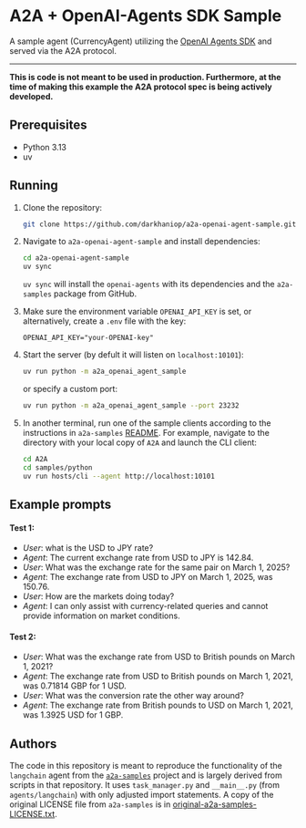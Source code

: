 # A2A + OpenAI-Agents SDK Sample

A sample agent (CurrencyAgent) utilizing the [OpenAI Agents SDK](https://github.com/openai/openai-agents-python) and served via the A2A protocol.

---

**This is code is not meant to be used in production. Furthermore, at the time of making this example the A2A protocol spec is being actively developed.**

## Prerequisites

- Python 3.13
- uv

## Running

1. Clone the repository:
   ```bash
   git clone https://github.com/darkhaniop/a2a-openai-agent-sample.git
   ```

2. Navigate to `a2a-openai-agent-sample` and install dependencies:
   ```bash
   cd a2a-openai-agent-sample
   uv sync
   ```

   `uv sync` will install the `openai-agents` with its dependencies and the `a2a-samples` package from GitHub.

3. Make sure the environment variable `OPENAI_API_KEY` is set, or alternatively, create a `.env` file with the key:
   ```
   OPENAI_API_KEY="your-OPENAI-key"
   ```

4. Start the server (by defult it will listen on `localhost:10101`):
   ```bash
   uv run python -m a2a_openai_agent_sample
   ```
   or specify a custom port:
   ```bash
   uv run python -m a2a_openai_agent_sample --port 23232
   ```

5. In another terminal, run one of the sample clients according to the instructions in `a2a-samples` [README](https://github.com/google/A2A/blob/72b60eb6e6f28284a1d7b3723f4f59057153e7c4/samples/python/README.md). For example, navigate to the directory with your local copy of `A2A` and launch the CLI client:
   ```bash
   cd A2A
   cd samples/python
   uv run hosts/cli --agent http://localhost:10101
   ```

## Example prompts

#### Test 1:

- *User*: what is the USD to JPY rate?
- *Agent*: The current exchange rate from USD to JPY is 142.84.
- *User*: What was the exchange rate for the same pair on March 1, 2025?
- *Agent*: The exchange rate from USD to JPY on March 1, 2025, was 150.76.
- *User*: How are the markets doing today?
- *Agent*: I can only assist with currency-related queries and cannot provide information on market conditions.

#### Test 2:

- *User*: What was the exchange rate from USD to British pounds on March 1, 2021?
- *Agent*: The exchange rate from USD to British pounds on March 1, 2021, was 0.71814 GBP for 1 USD.
- *User*: What was the conversion rate the other way around?
- *Agent*: The exchange rate from British pounds to USD on March 1, 2021, was 1.3925 USD for 1 GBP.

## Authors

The code in this repository is meant to reproduce the functionality of the `langchain` agent from the [`a2a-samples`](https://github.com/google/A2A) project and is largely derived from scripts in that repository. It uses `task_manager.py` and `__main__.py` (from `agents/langchain`) with only adjusted import statements. A copy of the original LICENSE file from `a2a-samples` is in [original-a2a-samples-LICENSE.txt](./original-a2a-samples-LICENSE.txt).
